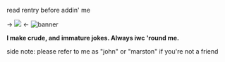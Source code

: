 read rentry before addin' me

-> ![](https://komarev.com/ghpvc/?username=johnmarstoned&color=ffffff) <-
![banner](https://files.catbox.moe/b5uyst.png)

**I make crude, and immature jokes. Always iwc 'round me.**

side note: please refer to me as "john" or "marston" if you're not a friend
